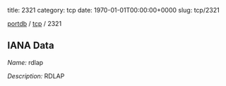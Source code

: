 title: 2321
category: tcp
date: 1970-01-01T00:00:00+0000
slug: tcp/2321

[portdb](/) / [tcp](/category/tcp.html) / 2321


## IANA Data

_Name:_ rdlap

_Description:_ RDLAP

